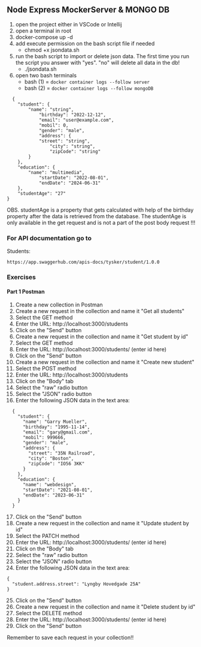 ## Node Express MockerServer & MONGO DB

 1. open the project either in VSCode or Intellij
 2. open a terminal in root 
 3. docker-compose up -d
 4. add execute permission on the bash script file if needed
    - chmod +x jsondata.sh
 5. run the bash script to import or delete json data. The first time you run the script you answer with "yes". "no" will delete all data in the db!
    - ./jsondata.sh
 6. open two bash terminals
    - bash (1) = ``` docker container logs --follow server ``` 
    - bash (2) = ``` docker container logs --follow mongoDB ```

```JS
  {
    "student": {
        "name": "string",
            "birthday": "2022-12-12",
            "email": "user@example.com",
            "mobil": 0,
            "gender": "male",
            "address": {
            "street": "string",
                "city": "string",
                "zipCode": "string"
        }
    },
    "education": {
        "name": "multimedia",
            "startDate": "2022-08-01",
            "endDate": "2024-06-31"
    },
    "studentAge": "27"
}

```
OBS. studentAge is a property that gets calculated with help of the birthday property after the data is retrieved from the database. 
The studentAge is only available in the get request and is not a part of the post body request !!!


### For API documentation go to 

Students:
```JS
https://app.swaggerhub.com/apis-docs/tysker/student/1.0.0
```

### Exercises

#### Part 1 Postman

1. Create a new collection in Postman
2. Create a new request in the collection and name it "Get all students"
3. Select the GET method
4. Enter the URL: http://localhost:3000/students
5. Click on the "Send" button
6. Create a new request in the collection and name it "Get student by id"
7. Select the GET method
8. Enter the URL: http://localhost:3000/students/ (enter id here)
9. Click on the "Send" button
10. Create a new request in the collection and name it "Create new student"
11. Select the POST method
12. Enter the URL: http://localhost:3000/students
13. Click on the "Body" tab
14. Select the "raw" radio button
15. Select the "JSON" radio button
16. Enter the following JSON data in the text area:
```JS
  {
    "student": {
      "name": "Garry Mueller",
      "birthday": "1995-11-14",
      "email": "gary@gmail.com",
      "mobil": 999666,
      "gender": "male",
      "address": {
        "street": "35N Railroad",
        "city": "Boston",
        "zipCode": "IO56 3KK"
      }
    },
    "education": {
      "name": "webdesign",
      "startDate": "2021-08-01",
      "endDate": "2023-06-31"
    }
  }
```
17. Click on the "Send" button
18. Create a new request in the collection and name it "Update student by id"
19. Select the PATCH method
20. Enter the URL: http://localhost:3000/students/ (enter id here)
21. Click on the "Body" tab
22. Select the "raw" radio button
23. Select the "JSON" radio button
24. Enter the following JSON data in the text area:
```JS
{
  "student.address.street": "Lyngby Hovedgade 25A"
}
```
25. Click on the "Send" button
26. Create a new request in the collection and name it "Delete student by id"
27. Select the DELETE method
28. Enter the URL: http://localhost:3000/students/ (enter id here)
29. Click on the "Send" button

Remember to save each request in your collection!!
